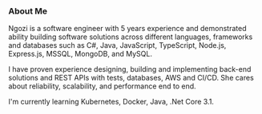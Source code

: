 ### About Me

<!--
**nskalu/nskalu** is a ✨ _special_ ✨ repository because its `README.md` (this file) appears on your GitHub profile.

Here are some ideas to get you started:

- 🔭 I’m currently working on ...
- 🌱 I’m currently learning ...
- 👯 I’m looking to collaborate on ...
- 🤔 I’m looking for help with ...
- 💬 Ask me about ...
- 📫 How to reach me: ...
- 😄 Pronouns: ...
- ⚡ Fun fact: ...
-->

Ngozi is a software engineer with 5 years experience and demonstrated ability building software solutions across different languages, frameworks and databases such as C#, Java, JavaScript, TypeScript, Node.js, Express.js, MSSQL, MongoDB, and MySQL.

I have proven experience designing, building and implementing back-end solutions and REST APIs with tests, databases, AWS and CI/CD. She cares about reliability, scalability, and performance end to end.

I'm currently learning Kubernetes, Docker, Java, .Net Core 3.1.
